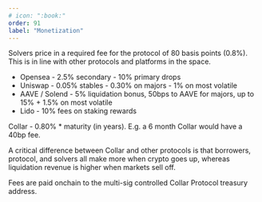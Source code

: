 ```yaml
---
# icon: ":book:"
order: 91
label: "Monetization"
---
```


Solvers price in a required fee for the protocol of 80 basis points (0.8%). This is in line with other protocols and platforms in the space.

- Opensea - 2.5% secondary - 10% primary drops
- Uniswap - 0.05% stables - 0.30% on majors - 1% on most volatile
- AAVE / Solend - 5% liquidation bonus, 50bps to AAVE for majors, up to 15% + 1.5% on most volatile
- Lido - 10% fees on staking rewards

Collar - 0.80% \* maturity (in years). E.g. a 6 month Collar would have a 40bp fee.

A critical difference between Collar and other protocols is that borrowers, protocol, and solvers all make more when crypto goes up, whereas liquidation revenue is higher when markets sell off.

Fees are paid onchain to the multi-sig controlled Collar Protocol treasury address.
